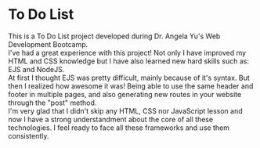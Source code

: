 # To Do List 
 This is a To Do List project developed during Dr. Angela Yu's Web Development Bootcamp.
 <br>
 I've had a great experience with this project! Not only I have improved my HTML and CSS knowledge but I have also learned new hard skills such as: EJS and NodeJS.
 <br>
 At first I thought EJS was pretty difficult, mainly because of it's syntax. But then I realized how awesome it was! Being able to use the same header and footer in multiple pages, and also generating new routes in your website through the "post" method.
 <br>
 I'm very glad that I didn't skip any HTML, CSS nor JavaScript lesson and now I have a strong understandment about the core of all these technologies. I feel ready to face all these frameworks and use them consistently.
